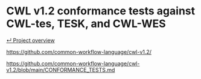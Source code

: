 # CWL v1.2 conformance tests against CWL-tes, TESK, and CWL-WES

[&#8629; Project overview][project-overview]

https://github.com/common-workflow-language/cwl-v1.2/

https://github.com/common-workflow-language/cwl-v1.2/blob/main/CONFORMANCE_TESTS.md

[project-overview]: ../README.md
